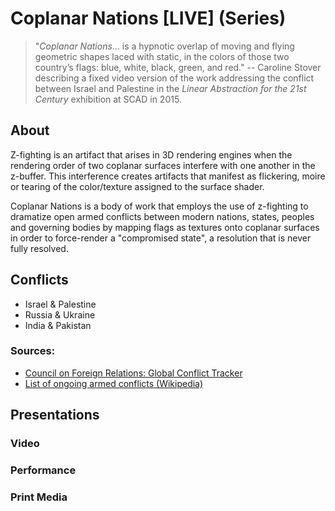 # Coplanar Nations \[LIVE\] (Series)

>"*Coplanar Nations*... is a hypnotic overlap of moving and flying geometric shapes laced with static, in the colors of those two country’s flags: blue, white, black, green, and red." -- Caroline Stover describing a fixed video version of the work addressing the conflict between Israel and Palestine in the *Linear Abstraction for the 21st Century* exhibition at SCAD in 2015.

## About

Z-fighting is an artifact that arises in 3D rendering engines when the rendering order of two coplanar surfaces interfere with one another in the z-buffer. This interference creates artifacts that manifest as flickering, moire or tearing of the color/texture assigned to the surface shader.

Coplanar Nations is a body of work that employs the use of z-fighting to dramatize open armed conflicts between modern nations, states, peoples and governing bodies by mapping flags as textures onto coplanar surfaces in order to force-render a "compromised state", a resolution that is never fully resolved.

## Conflicts

* Israel & Palestine
* Russia & Ukraine
* India & Pakistan

### Sources:

* [Council on Foreign Relations: Global Conflict Tracker](https://www.cfr.org/global-conflict-tracker)
* [List of ongoing armed conflicts (Wikipedia)](https://en.wikipedia.org/wiki/List_of_ongoing_armed_conflicts)

## Presentations



### Video

### Performance

### Print Media
